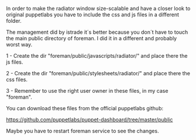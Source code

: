 In order to make the radiator window size-scalable and have a closer look to original puppetlabs you have to include
the css and js files in a different folder.

The management did by istrade it´s better because you don´t have to touch the main public directory of foreman. I did it in a different and probably worst way.

1 - Create the dir "foreman/public/javascripts/radiator/" and place there the js files.

2 - Create the dir "foreman/public/stylesheets/radiator/" and place there the css files.

3 - Remember to use the right user owner in these files, in my case "foreman". 

You can download these files from the official puppetlabs github:

https://github.com/puppetlabs/puppet-dashboard/tree/master/public

Maybe you have to restart foreman service to see the changes.
